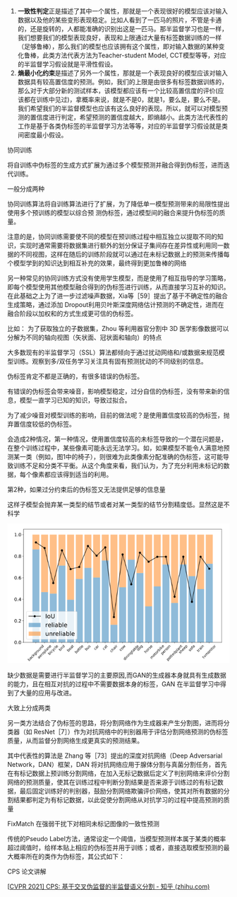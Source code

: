 1. **一致性判定**正是描述了其中一个属性，那就是一个表现很好的模型应该对输入数据以及他的某些变形表现稳定。比如人看到了一匹马的照片，不管是卡通的，还是旋转的，人都能准确的识别出这是一匹马。那半监督学习也是一样，我们想要我们的模型表现良好，表现和上限通过大量有标签数据训练的一样（足够鲁棒），那么我们的模型也应该拥有这个属性，即对输入数据的某种变化鲁棒，此类方法代表方法为Teacher-student Model, CCT模型等等，对应的半监督学习假设就是平滑性假设。
2. **熵最小化约束**是描述了另外一个属性，那就是一个表现良好的模型应该对输入数据具有较高置信度的预测。例如，我们的上限是由很多有标签数据训练的，那么对于大部分新的测试样本，该模型都应该有一个比较高置信度的评价(应该都在训练中见过)，拿概率来说，就是不是0，就是1，要么是，要么不是。我们希望我们的半监督模型也应该有这么良好的表现。所以，就可以对模型预测的置信度进行判定，希望预测的置信度越大，即熵越小。此类方法代表性的工作是基于各类伪标签的半监督学习方法等等，对应的半监督学习假设就是类间密度最小假设。



协同训练

将自训练中伪标签的生成方式扩展为通过多个模型预测并融合得到伪标签，进而迭代训练。

一般分成两种

协同训练算法将自训练算法进行了扩展，为了降低单一模型预测带来的局限性提出使用多个预训练的模型以综合预
测伪标签，通过模型间的融合来提升伪标签的质量。

注意的是，协同训练需要使不同的模型在预训练过程中相互独立以提取不同的知识，实现时通常需要将数据集进行额外的划分保证子集间存在差异性或利用同一数据的不同视图，这样在随后的训练阶段就可以通过在未标记数据上的预测来传播每个模型学到的知识达到相互补充的效果，最终得到更加鲁棒的网络



另一种常见的协同训练方式没有使用学生模型，而是使用了相互指导的学习策略，即每个模型使用其他模型融合得到的伪标签进行训练，从而直接学习互补的知识。在此基础之上为了进一步过滤噪声数据，Xia等［59］提出了基于不确定性的融合生成策略，通过添加 Dropout利用贝叶斯深度网络估计预测的不确定性，进而在融合阶段以加权和的方式生成更可信的伪标签。





比如： 为了获取独立的子数据集，Zhou 等利用器官分割中 3D 医学影像数据可以分解为不同的轴向视图（矢状面、冠状面和轴向）的特点



大多数现有的半监督学习（SSL）算法都倾向于通过扰动网络和/或数据来规范模型训练。观察到多/双任务学习关注具有固有预测扰动的不同级别的信息。



伪标签肯定不都是正确的，有很多错误的伪标签。

有错误的伪标签会带来噪音，影响模型稳定，过分自信的伪标签，没有带来新的信息，模型一直学习已知的知识，导致过拟合。

为了减少噪音对模型训练的影响，目前的做法呢？是使用置信度较高的伪标签，抛弃置信度较低的伪标签。

会造成2种情况，第一种情况，使用置信度较高的未标签导致的一个潜在问题是，在整个训练过程中，某些像素可能永远无法学习。如，如果模型不能令人满意地预测某一类（例如，图1中的椅子），则很难为此类像素分配准确的伪标签，这可能导致训练不足和分类不平衡。从这个角度来看，我们认为，为了充分利用未标记的数据，每个像素都应该得到适当的利用。

第2种，如果过分约束后的伪标签又无法提供足够的信息量

这样子模型会抛弃某一类型的结节或者对某一类型的结节分割精度低。显然这是不科学

![image-20221104222044043](picture/image-20221104222044043.png)





缺少数据是需要进行半监督学习的主要原因,而GAN的生成器本身就具有生成数据的能力，且在相互对抗的过程中不需要数据本身的标签，GAN 在半监督学习中得到了大量的应用与改进。

大致上分成两类



另一类方法结合了伪标签的思路，将分割网络作为生成器来产生分割图，进而将分类器（如 ResNet［7］）作为对抗网络中的判别器用于评估分割网络预测的伪标签质量，从而监督分割网络生成更真实的预测结果。

其中代表性的算法是 Zhang 等［73］提出的深度对抗网络（Deep Adversarial Network，DAN）框架，DAN 将对抗网络应用于腺体分割与真菌分割任务，首先在有标记数据上预训练分割网络，在加入无标记数据后定义了判别网络来评价分割网络的预测质量，使其在训练过程中判断分割结果是否来源于训练过的有标记数据，最后固定训练好的判别器，鼓励分割网络欺骗评价网络，使其对所有数据的分割结果都判定为有标记数据，以此促使分割网络从对抗学习的过程中提高预测的质量





FixMatch 在强弱干扰下对相同未标记图像的一致性预测



传统的Pseudo Label方法，通常设定一个阈值，当模型预测样本属于某类的概率超过阈值时，给样本贴上相应的伪标签并用于训练；或者，直接选取模型预测的最大概率所在的类作为伪标签，其公式如下：





CPS 论文讲解 

[[CVPR 2021\] CPS: 基于交叉伪监督的半监督语义分割 - 知乎 (zhihu.com)](https://zhuanlan.zhihu.com/p/378120529)

